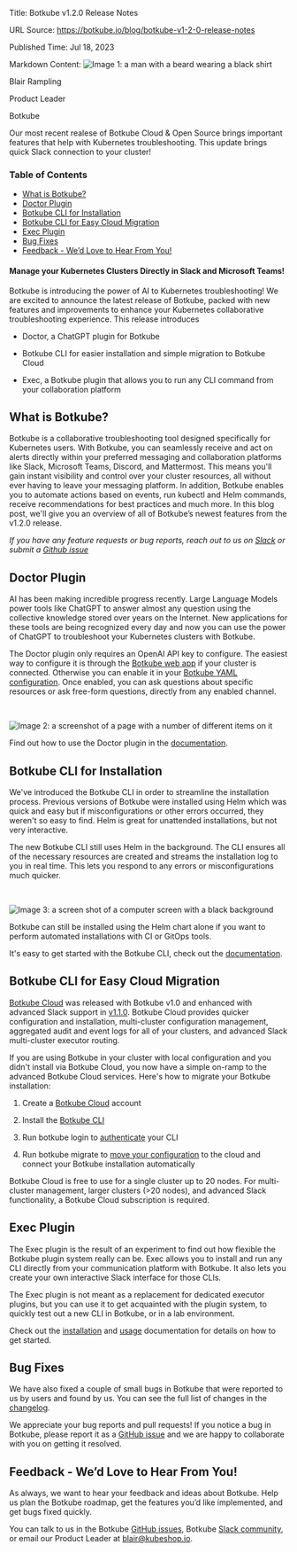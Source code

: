 Title: Botkube v1.2.0 Release Notes

URL Source: https://botkube.io/blog/botkube-v1-2-0-release-notes

Published Time: Jul 18, 2023

Markdown Content:
![Image 1: a man with a beard wearing a black shirt](https://assets-global.website-files.com/634fabb21508d6c9db9bc46f/636df3edbf5389368f6bef9c_cYbM1beBC5tQnSPVfaXCg_W9tkHugByZV2TOleN6pTw.jpeg)

Blair Rampling

Product Leader

Botkube

Our most recent realese of Botkube Cloud & Open Source brings important features that help with Kubernetes troubleshooting. This update brings quick Slack connection to your cluster!

### Table of Contents

*   [What is Botkube?](#what-is-botkube-)
*   [Doctor Plugin](#doctor-plugin)
*   [Botkube CLI for Installation](#botkube-cli-for-installation)
*   [Botkube CLI for Easy Cloud Migration](#botkube-cli-for-easy-cloud-migration)
*   [Exec Plugin](#exec-plugin)
*   [Bug Fixes](#bug-fixes)
*   [Feedback - We’d Love to Hear From You!](#feedback-we-d-love-to-hear-from-you-)

#### Manage your Kubernetes Clusters Directly in Slack and Microsoft Teams!

Botkube is introducing the power of AI to Kubernetes troubleshooting! We are excited to announce the latest release of Botkube, packed with new features and improvements to enhance your Kubernetes collaborative troubleshooting experience. This release introduces

*   Doctor, a ChatGPT plugin for Botkube

*   Botkube CLI for easier installation and simple migration to Botkube Cloud

*   Exec, a Botkube plugin that allows you to run any CLI command from your collaboration platform


What is Botkube?
----------------

Botkube is a collaborative troubleshooting tool designed specifically for Kubernetes users. With Botkube, you can seamlessly receive and act on alerts directly within your preferred messaging and collaboration platforms like Slack, Microsoft Teams, Discord, and Mattermost. This means you'll gain instant visibility and control over your cluster resources, all without ever having to leave your messaging platform. In addition, Botkube enables you to automate actions based on events, run kubectl and Helm commands, receive recommendations for best practices and much more. In this blog post, we'll give you an overview of all of Botkube’s newest features from the v1.2.0 release.

_If you have any feature requests or bug reports, reach out to us on [Slack](http://join.botkube.io/) or submit a [Github issue](https://github.com/kubeshop/botkube/issues)_

Doctor Plugin
-------------

AI has been making incredible progress recently. Large Language Models power tools like ChatGPT to answer almost any question using the collective knowledge stored over years on the Internet. New applications for these tools are being recognized every day and now you can use the power of ChatGPT to troubleshoot your Kubernetes clusters with Botkube.

The Doctor plugin only requires an OpenAI API key to configure. The easiest way to configure it is through the [Botkube web app](https://app.botkube.io/) if your cluster is connected. Otherwise you can enable it in your [Botkube YAML configuration](https://docs.botkube.io/configuration/executor/doctor). Once enabled, you can ask questions about specific resources or ask free-form questions, directly from any enabled channel.

‍

![Image 2: a screenshot of a page with a number of different items on it](https://assets-global.website-files.com/634fabb21508d6c9db9bc46f/64b6a35168a1227527eb6501_Screenshot%202023-07-18%20at%2016.13.06.png)

Find out how to use the Doctor plugin in the [documentation](https://docs.botkube.io/usage/executor/doctor).

Botkube CLI for Installation
----------------------------

We've introduced the Botkube CLI in order to streamline the installation process. Previous versions of Botkube were installed using Helm which was quick and easy but if misconfigurations or other errors occurred, they weren't so easy to find. Helm is great for unattended installations, but not very interactive.

The new Botkube CLI still uses Helm in the background. The CLI ensures all of the necessary resources are created and streams the installation log to you in real time. This lets you respond to any errors or misconfigurations much quicker.

‍

![Image 3: a screen shot of a computer screen with a black background](https://assets-global.website-files.com/634fabb21508d6c9db9bc46f/64b6a3374b2b9c3d5500b9c2_Screenshot%202023-07-18%20at%2014.51.10.png)

Botkube can still be installed using the Helm chart alone if you want to perform automated installations with CI or GitOps tools.

It's easy to get started with the Botkube CLI, check out the [documentation](https://docs.botkube.io/cli/getting-started).

Botkube CLI for Easy Cloud Migration
------------------------------------

[Botkube Cloud](https://app.botkube.io/) was released with Botkube v1.0 and enhanced with advanced Slack support in [v1.1.0](https://botkube.io/blog/botkube-v1-1-0-release-notes). Botkube Cloud provides quicker configuration and installation, multi-cluster configuration management, aggregated audit and event logs for all of your clusters, and advanced Slack multi-cluster executor routing.

If you are using Botkube in your cluster with local configuration and you didn't install via Botkube Cloud, you now have a simple on-ramp to the advanced Botkube Cloud services. Here's how to migrate your Botkube installation:

1.  Create a [Botkube Cloud](https://app.botkube.io/) account

2.  Install the [Botkube CLI](https://docs.botkube.io/cli/getting-started)

3.  Run botkube login to [authenticate](https://docs.botkube.io/cli/getting-started#first-use) your CLI

4.  Run botkube migrate to [move your configuration](https://docs.botkube.io/cli/migrating-installation-to-botkube-cloud) to the cloud and connect your Botkube installation automatically


Botkube Cloud is free to use for a single cluster up to 20 nodes. For multi-cluster management, larger clusters (>20 nodes), and advanced Slack functionality, a Botkube Cloud subscription is required.

Exec Plugin
-----------

The Exec plugin is the result of an experiment to find out how flexible the Botkube plugin system really can be. Exec allows you to install and run any CLI directly from your communication platform with Botkube. It also lets you create your own interactive Slack interface for those CLIs.

The Exec plugin is not meant as a replacement for dedicated executor plugins, but you can use it to get acquainted with the plugin system, to quickly test out a new CLI in Botkube, or in a lab environment.

Check out the [installation](https://docs.botkube.io/configuration/executor/exec) and [usage](https://docs.botkube.io/usage/executor/exec) documentation for details on how to get started.

Bug Fixes
---------

We have also fixed a couple of small bugs in Botkube that were reported to us by users and found by us. You can see the full list of changes in the [changelog](https://github.com/kubeshop/botkube/releases/tag/v1.2.0).

We appreciate your bug reports and pull requests! If you notice a bug in Botkube, please report it as a [GitHub issue](https://github.com/kubeshop/botkube/issues) and we are happy to collaborate with you on getting it resolved.

Feedback - We’d Love to Hear From You!
--------------------------------------

As always, we want to hear your feedback and ideas about Botkube. Help us plan the Botkube roadmap, get the features you’d like implemented, and get bugs fixed quickly.

You can talk to us in the Botkube [GitHub issues](https://github.com/kubeshop/botkube/issues), Botkube [Slack community](http://join.botkube.io/), or email our Product Leader at [blair@kubeshop.io](mailto:blair@kubeshop.io).
